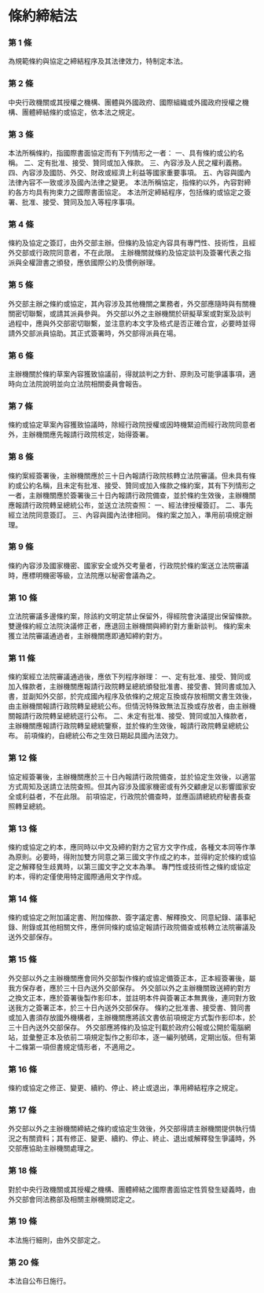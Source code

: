 # 條約締結法

### 第 1 條

為規範條約與協定之締結程序及其法律效力，特制定本法。

### 第 2 條

中央行政機關或其授權之機構、團體與外國政府、國際組織或外國政府授權之機構、團體締結條約或協定，依本法之規定。

### 第 3 條

本法所稱條約，指國際書面協定而有下列情形之一者：
一、具有條約或公約名稱。
二、定有批准、接受、贊同或加入條款。
三、內容涉及人民之權利義務。
四、內容涉及國防、外交、財政或經濟上利益等國家重要事項。
五、內容與國內法律內容不一致或涉及國內法律之變更。
本法所稱協定，指條約以外，內容對締約各方均具有拘束力之國際書面協定。
本法所定締結程序，包括條約或協定之簽署、批准、接受、贊同及加入等程序事項。

### 第 4 條

條約及協定之簽訂，由外交部主辦。但條約及協定內容具有專門性、技術性，且經外交部或行政院同意者，不在此限。
主辦機關就條約及協定談判及簽署代表之指派與全權證書之頒發，應依國際公約及慣例辦理。

### 第 5 條

外交部主辦之條約或協定，其內容涉及其他機關之業務者，外交部應隨時與有關機關密切聯繫，或請其派員參與。
外交部以外之主辦機關於研擬草案或對案及談判過程中，應與外交部密切聯繫，並注意約本文字及格式是否正確合宜，必要時並得請外交部派員協助。其正式簽署時，外交部得派員在場。

### 第 6 條

主辦機關於條約草案內容獲致協議前，得就談判之方針、原則及可能爭議事項，適時向立法院說明並向立法院相關委員會報告。

### 第 7 條

條約或協定草案內容獲致協議時，除經行政院授權或因時機緊迫而經行政院同意者外，主辦機關應先報請行政院核定，始得簽署。

### 第 8 條

條約案經簽署後，主辦機關應於三十日內報請行政院核轉立法院審議。但未具有條約或公約名稱，且未定有批准、接受、贊同或加入條款之條約案，其有下列情形之一者，主辦機關應於簽署後三十日內報請行政院備查，並於條約生效後，主辦機關應報請行政院轉呈總統公布，並送立法院查照：
一、經法律授權簽訂。
二、事先經立法院同意簽訂。
三、內容與國內法律相同。
條約案之加入，準用前項規定辦理。

### 第 9 條

條約內容涉及國家機密、國家安全或外交考量者，行政院於條約案送立法院審議時，應標明機密等級，立法院應以秘密會議為之。

### 第 10 條

立法院審議多邊條約案，除該約文明定禁止保留外，得經院會決議提出保留條款。
雙邊條約經立法院決議修正者，應退回主辦機關與締約對方重新談判。
條約案未獲立法院審議通過者，主辦機關應即通知締約對方。

### 第 11 條

條約案經立法院審議通過後，應依下列程序辦理：
一、定有批准、接受、贊同或加入條款者，主辦機關應報請行政院轉呈總統頒發批准書、接受書、贊同書或加入書，並副知外交部，於完成國內程序及依條約之規定互換或存放相關文書生效後，由主辦機關報請行政院轉呈總統公布。但情況特殊致無法互換或存放者，由主辦機關報請行政院轉呈總統逕行公布。
二、未定有批准、接受、贊同或加入條款者，主辦機關應報請行政院轉呈總統鑒察，並於條約生效後，報請行政院轉呈總統公布。
前項條約，自總統公布之生效日期起具國內法效力。

### 第 12 條

協定經簽署後，主辦機關應於三十日內報請行政院備查，並於協定生效後，以適當方式周知及送請立法院查照。但其內容涉及國家機密或有外交顧慮足以影響國家安全或利益者，不在此限。
前項協定，行政院於備查時，並應函請總統府秘書長查照轉呈總統。

### 第 13 條

條約或協定之約本，應同時以中文及締約對方之官方文字作成，各種文本同等作準為原則。必要時，得附加雙方同意之第三國文字作成之約本，並得約定於條約或協定之解釋發生歧異時，以第三國文字之文本為準。
專門性或技術性之條約或協定約本，得約定僅使用特定國際通用文字作成。

### 第 14 條

條約或協定之附加議定書、附加條款、簽字議定書、解釋換文、同意紀錄、議事紀錄、附錄或其他相關文件，應併同條約或協定報請行政院備查或核轉立法院審議及送外交部保存。

### 第 15 條

外交部以外之主辦機關應會同外交部製作條約或協定備簽正本，正本經簽署後，屬我方保存者，應於三十日內送外交部保存。
外交部以外之主辦機關致送締約對方之換文正本，應於簽署後製作影印本，並註明本件與簽署正本無異後，連同對方致送我方之簽署正本，於三十日內送外交部保存。
條約之批准書、接受書、贊同書或加入書須存放國外機構者，主辦機關應將該文書依前項規定方式製作影印本，於三十日內送外交部保存。
外交部應將條約及協定刊載於政府公報或公開於電腦網站，並彙整正本及依前二項規定製作之影印本，逐一編列號碼，定期出版。但有第十二條第一項但書規定情形者，不適用之。

### 第 16 條

條約或協定之修正、變更、續約、停止、終止或退出，準用締結程序之規定。

### 第 17 條

外交部以外之主辦機關締結之條約或協定生效後，外交部得請主辦機關提供執行情況之有關資料；其有修正、變更、續約、停止、終止、退出或解釋發生爭議時，外交部應協助主辦機關處理之。

### 第 18 條

對於中央行政機關或其授權之機構、團體締結之國際書面協定性質發生疑義時，由外交部會同法務部及相關主辦機關認定之。

### 第 19 條

本法施行細則，由外交部定之。

### 第 20 條

本法自公布日施行。
